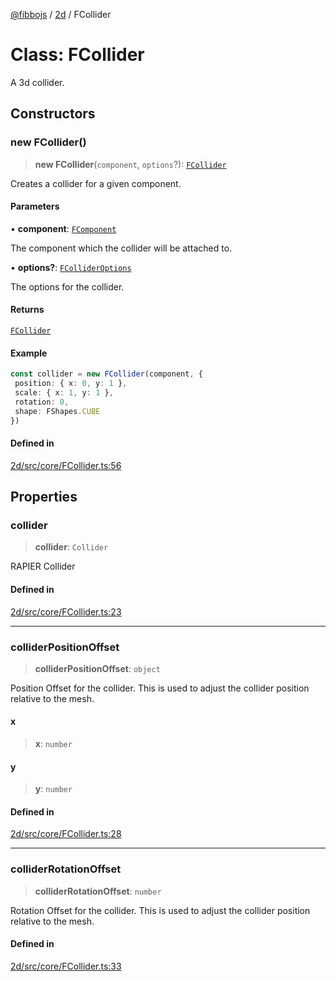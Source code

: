 [@fibbojs](/api/index) / [2d](/api/2d) / FCollider

# Class: FCollider

A 3d collider.

## Constructors

### new FCollider()

> **new FCollider**(`component`, `options`?): [`FCollider`](FCollider.md)

Creates a collider for a given component.

#### Parameters

• **component**: [`FComponent`](FComponent.md)

The component which the collider will be attached to.

• **options?**: [`FColliderOptions`](../interfaces/FColliderOptions.md)

The options for the collider.

#### Returns

[`FCollider`](FCollider.md)

#### Example

```ts
const collider = new FCollider(component, {
 position: { x: 0, y: 1 },
 scale: { x: 1, y: 1 },
 rotation: 0,
 shape: FShapes.CUBE
})
```

#### Defined in

[2d/src/core/FCollider.ts:56](https://github.com/fibbojs/fibbo/blob/bc4521390a7de80cd2e57e65854cfa488d5a5f8a/packages/2d/src/core/FCollider.ts#L56)

## Properties

### collider

> **collider**: `Collider`

RAPIER Collider

#### Defined in

[2d/src/core/FCollider.ts:23](https://github.com/fibbojs/fibbo/blob/bc4521390a7de80cd2e57e65854cfa488d5a5f8a/packages/2d/src/core/FCollider.ts#L23)

***

### colliderPositionOffset

> **colliderPositionOffset**: `object`

Position Offset for the collider.
This is used to adjust the collider position relative to the mesh.

#### x

> **x**: `number`

#### y

> **y**: `number`

#### Defined in

[2d/src/core/FCollider.ts:28](https://github.com/fibbojs/fibbo/blob/bc4521390a7de80cd2e57e65854cfa488d5a5f8a/packages/2d/src/core/FCollider.ts#L28)

***

### colliderRotationOffset

> **colliderRotationOffset**: `number`

Rotation Offset for the collider.
This is used to adjust the collider position relative to the mesh.

#### Defined in

[2d/src/core/FCollider.ts:33](https://github.com/fibbojs/fibbo/blob/bc4521390a7de80cd2e57e65854cfa488d5a5f8a/packages/2d/src/core/FCollider.ts#L33)
